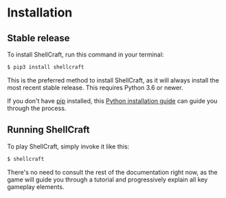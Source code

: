 # Installation

## Stable release

To install ShellCraft, run this command in your terminal:

```sh
$ pip3 install shellcraft
```

This is the preferred method to install ShellCraft, as it will always install the most recent stable release. This requires Python 3.6 or newer.

If you don't have [pip](pip) installed, this [Python installation guide](python-guide) can guide you through the process.


## Running ShellCraft

To play ShellCraft, simply invoke it like this:

```sh
$ shellcraft
```

There's no need to consult the rest of the documentation right now, as the game will guide you through a tutorial and progressively explain all key gameplay elements.

[pip]: https://pip.pypa.io
[python-guide]: http://docs.python-guide.org/en/latest/starting/installation/
